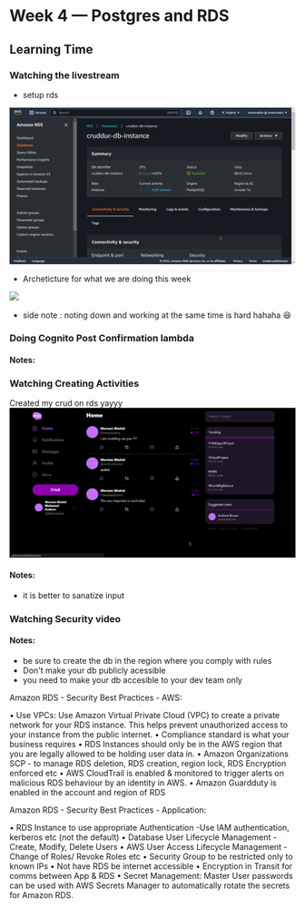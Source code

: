 # Week 4 — Postgres and RDS


## Learning Time

### Watching the livestream

* setup rds
  

![](assets/week4/rds_setup.png)

* Archeticture for what we are doing this week 
  
![](assets/week4/Diagram_for_archeticture.pn)

* side note : noting down and working at the same time is hard hahaha 😆

### Doing Cognito Post Confirmation lambda

#### Notes:

### Watching Creating Activities
Created my crud on rds yayyy
![](assets/week4/first_crud.png)
#### Notes:
* it is better to sanatize input 

### Watching Security video

#### Notes:
* be sure to create the db in the region where you comply with rules
* Don't make your db publicly acessible
* you need to make your db accesible to your dev team only

Amazon RDS - Security Best Practices - AWS:

• Use VPCs: Use Amazon Virtual Private Cloud (VPC) to create a private
network for your RDS instance. This helps prevent unauthorized access
to your instance from the public internet.
• Compliance standard is what your business requires
• RDS Instances should only be in the AWS region that you are legally
allowed to be holding user data in.
• Amazon Organizations SCP - to manage RDS deletion, RDS creation,
region lock, RDS Encryption enforced etc
• AWS CloudTrail is enabled & monitored to trigger alerts on malicious
RDS behaviour by an identity in AWS.
• Amazon Guardduty is enabled in the account and region of RDS


Amazon RDS - Security Best Practices - Application:


• RDS Instance to use appropriate Authentication -Use IAM
authentication, kerberos etc (not the default)
• Database User Lifecycle Management - Create, Modify, Delete Users
• AWS User Access Lifecycle Management - Change of Roles/ Revoke
Roles etc
• Security Group to be restricted only to known IPs
• Not have RDS be internet accessible
• Encryption in Transit for comms between App & RDS
• Secret Management: Master User passwords can be used with AWS
Secrets Manager to automatically rotate the secrets for Amazon RDS.
